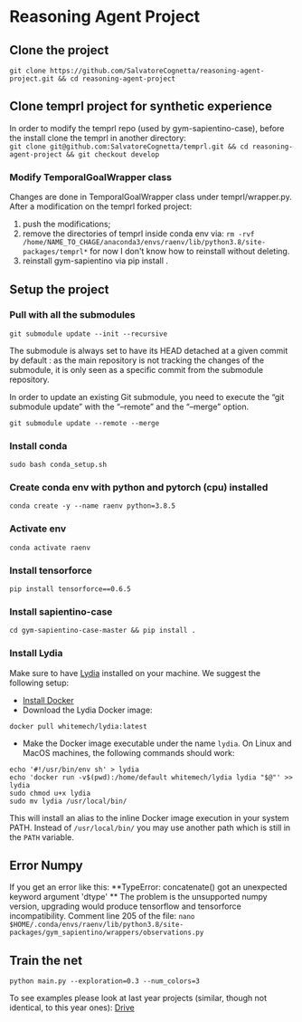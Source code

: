 # Reasoning Agent Project
## Clone the project
`git clone https://github.com/SalvatoreCognetta/reasoning-agent-project.git && cd reasoning-agent-project`

## Clone temprl project for synthetic experience
In order to modify the temprl repo (used by gym-sapientino-case), before the install clone the temprl in another directory:  
`git clone git@github.com:SalvatoreCognetta/temprl.git && cd reasoning-agent-project && git checkout develop`
### Modify TemporalGoalWrapper class
Changes are done in TemporalGoalWrapper class under temprl/wrapper.py.  
After a modification on the temprl forked project:
1. push the modifications;
2. remove the directories of temprl inside conda env via: `rm -rvf /home/NAME_TO_CHAGE/anaconda3/envs/raenv/lib/python3.8/site-packages/temprl*` for now I don't know how to reinstall without deleting.
3. reinstall gym-sapientino via pip install .

## Setup the project

### Pull with all the submodules
`git submodule update --init --recursive`

The submodule is always set to have its HEAD detached at a given commit by default : as the main repository is not tracking the changes of the submodule, it is only seen as a specific commit from the submodule repository.

In order to update an existing Git submodule, you need to execute the “git submodule update” with the “–remote” and the “–merge” option.

`git submodule update --remote --merge`

### Install conda
`sudo bash conda_setup.sh`

### Create conda env with python and pytorch (cpu) installed
`conda create -y --name raenv python=3.8.5`

### Activate env
`conda activate raenv`

### Install tensorforce
`pip install tensorforce==0.6.5`

### Install sapientino-case
`cd gym-sapientino-case-master && pip install .`

### Install Lydia
Make sure to have [Lydia](https://github.com/whitemech/lydia) 
installed on your machine.
We suggest the following setup:

- [Install Docker](https://www.docker.com/get-started)
- Download the Lydia Docker image:
```
docker pull whitemech/lydia:latest
```
- Make the Docker image executable under the name `lydia`.
  On Linux and MacOS machines, the following commands should work:
```
echo '#!/usr/bin/env sh' > lydia
echo 'docker run -v$(pwd):/home/default whitemech/lydia lydia "$@"' >> lydia
sudo chmod u+x lydia
sudo mv lydia /usr/local/bin/
```

This will install an alias to the inline Docker image execution
in your system PATH. Instead of `/usr/local/bin/`
you may use another path which is still in the `PATH` variable.

## Error Numpy
If you get an error like this:
**TypeError: concatenate() got an unexpected keyword argument 'dtype'
**
The problem is the unsupported numpy version, upgrading would produce tensorflow and tensorforce incompatibility. Comment line 205 of the file:
`nano $HOME/.conda/envs/raenv/lib/python3.8/site-packages/gym_sapientino/wrappers/observations.py`



## Train the net
`python main.py --exploration=0.3 --num_colors=3`

To see examples please look at last year projects (similar, though not identical, to this year ones): [Drive](https://docs.google.com/spreadsheets/d/1r5HyGsLVW7F7E2ypZZZkaYBTEF6PJT6hNyIuDOBHbSo/edit#gid=0)

